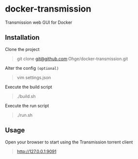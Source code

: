 # docker-transmission
Transmission web GUI for Docker

## Installation
Clone the project
> git clone git@github.com:Ohge/docker-transmission.git

Alter the config `(optional)`
> vim settings.json

Execute the build script
> ./build.sh

Execute the run script
> ./run.sh

## Usage
Open your browser to start using the Transmission torrent client
> http://127.0.0.1:9091
